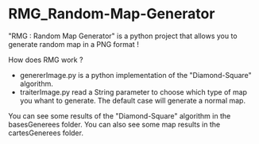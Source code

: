 # RMG_Random-Map-Generator
"RMG : Random Map Generator" is a python project that allows you to generate random map in a PNG format !

How does RMG work ?

- genererImage.py is a python implementation of the "Diamond-Square" algorithm.
- traiterImage.py read a String parameter to choose which type of map you whant to generate. The default case will generate a normal map.

You can see some results of the "Diamond-Square" algorithm in the basesGenerees folder.
You can also see some map results in the cartesGenerees folder.
